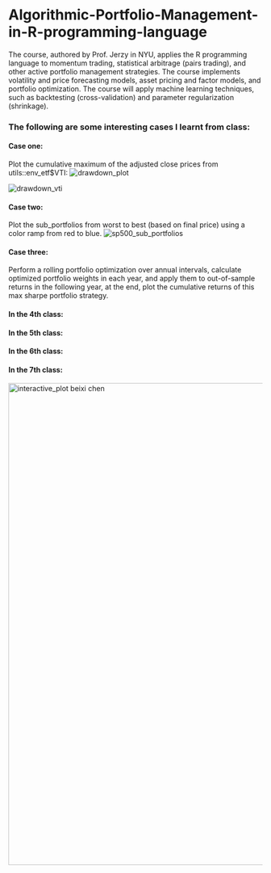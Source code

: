 # Algorithmic-Portfolio-Management-in-R-programming-language
The course, authored by Prof. Jerzy in NYU, applies the R programming language to momentum trading, statistical arbitrage (pairs trading), and other active portfolio management strategies. The course implements volatility and price forecasting models, asset pricing and factor models, and portfolio optimization. The course will apply machine learning techniques, such as backtesting (cross-validation) and parameter regularization (shrinkage). 

### The following are some interesting cases I learnt from class:

#### Case one:
Plot the cumulative maximum of the adjusted close prices from utils::env_etf$VTI:
![drawdown_plot](https://user-images.githubusercontent.com/33269462/44305868-5b0c2080-a351-11e8-9473-5482ff133bd6.png)

![drawdown_vti](https://user-images.githubusercontent.com/33269462/44305874-6cedc380-a351-11e8-841d-581675b926ff.png)

#### Case two:
Plot the sub_portfolios from worst to best (based on final price) using a color ramp from red to blue.
![sp500_sub_portfolios](https://user-images.githubusercontent.com/33269462/44305911-0d43e800-a352-11e8-9a95-37cb9c39443f.png)


#### Case three:
Perform a rolling portfolio optimization over annual intervals, calculate optimized portfolio weights in each year, and apply them to out-of-sample returns in the following year, at the end, plot the cumulative returns of this max sharpe portfolio strategy.

#### In the 4th class:

#### In the 5th class:

#### In the 6th class:

#### In the 7th class:

<img width="954" alt="interactive_plot beixi chen" src="https://user-images.githubusercontent.com/33269462/44305772-627dfa80-a34e-11e8-9398-d95ac9d385fc.png">
